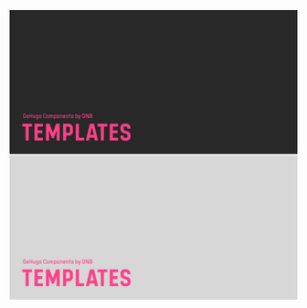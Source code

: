 ![DNB-Hugo/TEMPLATES](.github/github-card-dark.png#gh-dark-mode-only)
![DNB-Hugo/TEMPLATES](.github/github-card-light.png#gh-light-mode-only)
